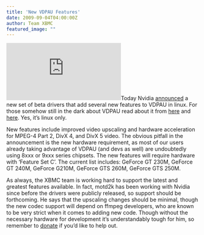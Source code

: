 ```yaml
---
title: 'New VDPAU Features'
date: 2009-09-04T04:00:00Z
author: Team XBMC
featured_image: ""
---
```

![Nvidia](https://docs.nvidia.com/cuda/index.html "Nvidia")Today Nvidia [announced](http://www.nvnews.net/vbulletin/showthread.php?p=2079643) a new set of beta drivers that add several new features to VDPAU in linux. For those somehow still in the dark about VDPAU read about it from [here](http://www.nvnews.net/vbulletin/showpost.php?p=1844996&postcount=1) and [here](https://en.wikipedia.org/wiki/VDPAU). Yes, it’s linux only.

 New features include improved video upscaling and hardware acceleration for MPEG-4 Part 2, DivX 4, and DivX 5 video. The obvious pitfall in the announcement is the new hardware requirement, as most of our users already taking advantage of VDPAU (and devs as well) are undoubtedly using 8xxx or 9xxx series chipsets. The new features will require hardware with ‘Feature Set C’. The current list includes: GeForce GT 230M, GeForce GT 240M, GeForce G210M, GeForce GTS 260M, GeForce GTS 250M.

 As always, the XBMC team is working hard to support the latest and greatest features available. In fact, motd2k has been working with Nvidia since before the drivers were publicly released, so support should be forthcoming. He says that the upscaling changes should be minimal, though the new codec support will depend on ffmpeg developers, who are known to be very strict when it comes to adding new code. Though without the necessary hardware for development it’s understandably tough for him, so remember to [donate](/contribute/donate) if you’d like to help out.

 
